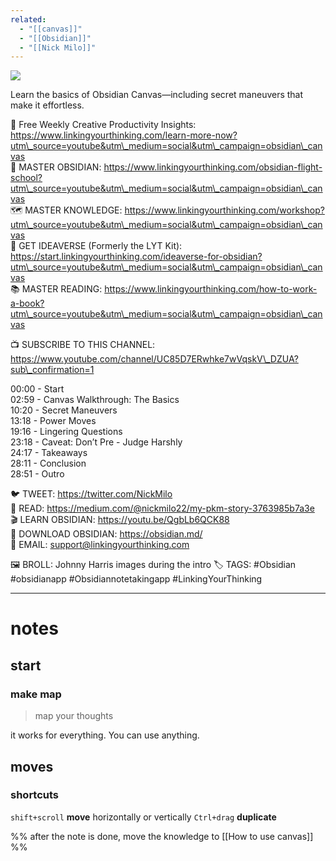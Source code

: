 ```yaml
---
related:
  - "[[canvas]]"
  - "[[Obsidian]]"
  - "[[Nick Milo]]"
---
```

![](https://www.youtube.com/watch?v=vLBd_ADeKIw)  

Learn the basics of Obsidian Canvas—including secret maneuvers that make it effortless.  
  
🔆 Free Weekly Creative Productivity Insights: https://www.linkingyourthinking.com/learn-more-now?utm\_source=youtube&utm\_medium=social&utm\_campaign=obsidian\_canvas  
🚀 MASTER OBSIDIAN: https://www.linkingyourthinking.com/obsidian-flight-school?utm\_source=youtube&utm\_medium=social&utm\_campaign=obsidian\_canvas  
🗺 MASTER KNOWLEDGE: https://www.linkingyourthinking.com/workshop?utm\_source=youtube&utm\_medium=social&utm\_campaign=obsidian\_canvas  
🌌 GET IDEAVERSE (Formerly the LYT Kit): https://start.linkingyourthinking.com/ideaverse-for-obsidian?utm\_source=youtube&utm\_medium=social&utm\_campaign=obsidian\_canvas  
📚 MASTER READING: https://www.linkingyourthinking.com/how-to-work-a-book?utm\_source=youtube&utm\_medium=social&utm\_campaign=obsidian\_canvas  
  
📺 SUBSCRIBE TO THIS CHANNEL: https://www.youtube.com/channel/UC85D7ERwhke7wVqskV\_DZUA?sub\_confirmation=1  
  
00:00 - Start  
02:59 - Canvas Walkthrough: The Basics  
10:20 - Secret Maneuvers  
13:18 - Power Moves  
19:16 - Lingering Questions  
23:18 - Caveat: Don’t Pre - Judge Harshly  
24:17 - Takeaways  
28:11 - Conclusion  
28:51 - Outro  
  
🐦 TWEET: https://twitter.com/NickMilo  
📖 READ: https://medium.com/@nickmilo22/my-pkm-story-3763985b7a3e  
🎬 LEARN OBSIDIAN: https://youtu.be/QgbLb6QCK88  
🗿 DOWNLOAD OBSIDIAN: https://obsidian.md/  
📩 EMAIL: support@linkingyourthinking.com  
  
🖼 BROLL: Johnny Harris images during the intro 
🏷 TAGS: #Obsidian #obsidianapp #Obsidiannotetakingapp #LinkingYourThinking


---
# notes

## start

### make map
> map your thoughts

it works for everything. You can use anything.

## moves

### shortcuts
`shift+scroll` **move** horizontally or vertically
`Ctrl+drag` **duplicate**


%% after the note is done, move the knowledge to [[How to use canvas]] %%
